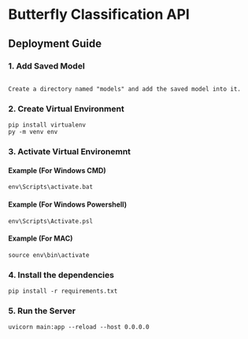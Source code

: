 # Butterfly Classification API

## Deployment Guide

### 1. Add Saved Model
```

Create a directory named "models" and add the saved model into it.
```

### 2. Create Virtual Environment
```
pip install virtualenv
py -m venv env
```

### 3. Activate Virtual Environemnt

#### Example (For Windows CMD)
```
env\Scripts\activate.bat
```

#### Example (For Windows Powershell)
```
env\Scripts\Activate.psl
```

#### Example (For MAC)
```
source env\bin\activate
```

### 4. Install the dependencies
```
pip install -r requirements.txt
```

### 5. Run the Server
```
uvicorn main:app --reload --host 0.0.0.0
```
